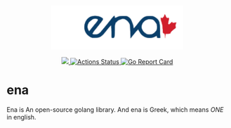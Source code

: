<p align="center"><img src="doc/ena-logo.png" alt="ena" height="100px"></p>

<div align="center">
  <a href="https://codecov.io/gh/lsytj0413/ena" > 
    <img src="https://codecov.io/gh/lsytj0413/ena/branch/master/graph/badge.svg?token=XM1YHY2D3R"/> 
  </a>
  <a href="https://github.com/lsytj0413/ena/actions">
    <img src="https://github.com/lsytj0413/ena/workflows/Unit%20tests/badge.svg" alt="Actions Status">
  </a>
  <a href="https://goreportcard.com/report/github.com/lsytj0413/ena">
    <img src="https://goreportcard.com/badge/github.com/lsytj0413/ena?style=flat-square" alt="Go Report Card">
  </a>
</div>

# ena #

Ena is An open-source golang library. And ena is Greek, which means *ONE* in english.